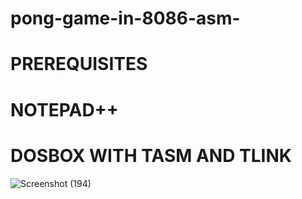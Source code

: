 # pong-game-in-8086-asm-

# PREREQUISITES 

# NOTEPAD++

# DOSBOX WITH TASM AND TLINK

![Screenshot (194)](https://user-images.githubusercontent.com/61535855/99929687-1fecc900-2d74-11eb-8799-d664f8d0c966.png)
